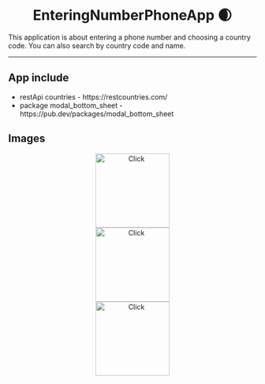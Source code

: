 <center><h1>EnteringNumberPhoneApp 	&#127762;</h1></center>

<p>This application is about entering a phone number and choosing a country code. You can also search by country code and name.</p>

<hr>

<h2>App include</h2>
<ul>
    <li>restApi countries - https://restcountries.com/</li>
    <li>package modal_bottom_sheet - https://pub.dev/packages/modal_bottom_sheet</li>
</ul>

<h2>Images</h2>
<center>
    <a href="https://drive.google.com/file/d/1cX4PuTsycPbBRZTJzLvpoakv9tLxK6w5/view?usp=share_link">
        <img height="150px" src="https://drive.google.com/file/d/1cX4PuTsycPbBRZTJzLvpoakv9tLxK6w5" title="Click" />
    </a>
</center>
<center>
    <a href="https://drive.google.com/file/d/13EAVzV-yu4vss3OUXgmU2M-9j0Mxu2OV/view?usp=share_link">
        <img height="150px" src="https://drive.google.com/file/d/13EAVzV-yu4vss3OUXgmU2M-9j0Mxu2OV" title="Click" />
    </a>
</center>
<center>
    <a href="https://drive.google.com/file/d/13nC2qV-UMYP_pC86Lh6wOjWZ36J80Jj6/view?usp=share_link">
        <img height="150px" src="https://drive.google.com/file/d/13nC2qV-UMYP_pC86Lh6wOjWZ36J80Jj6" title="Click" />
    </a>
</center>

